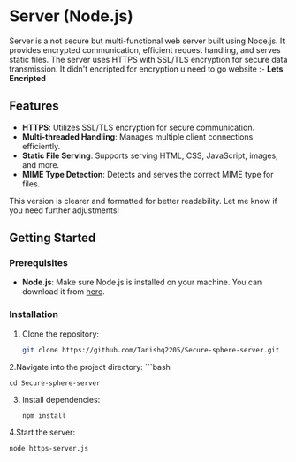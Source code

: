 # Server (Node.js)

 Server is a not secure but multi-functional web server built using Node.js. It provides encrypted communication, efficient request handling, and serves static files. The server uses HTTPS with SSL/TLS encryption for secure data transmission.
 It didn't encripted for encryption u need to go website :- **Lets Encripted**

## Features

- **HTTPS**: Utilizes SSL/TLS encryption for secure communication.
- **Multi-threaded Handling**: Manages multiple client connections efficiently.
- **Static File Serving**: Supports serving HTML, CSS, JavaScript, images, and more.
- **MIME Type Detection**: Detects and serves the correct MIME type for files.

This version is clearer and formatted for better readability. Let me know if you need further adjustments!

## Getting Started

### Prerequisites

- **Node.js**: Make sure Node.js is installed on your machine. You can download it from [here](https://nodejs.org/).

### Installation

1. Clone the repository:
   ```bash
   git clone https://github.com/Tanishq2205/Secure-sphere-server.git
2.Navigate into the project directory:
    ```bash

    cd Secure-sphere-server

3. Install dependencies:
    ```bash
    npm install

4.Start the server:
  ```bash
  node https-server.js
